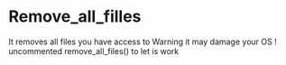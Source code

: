 # Remove_all_filles
It removes all files you have access to
Warning it may damage your OS !
 uncommented remove_all_files() to let is work 

